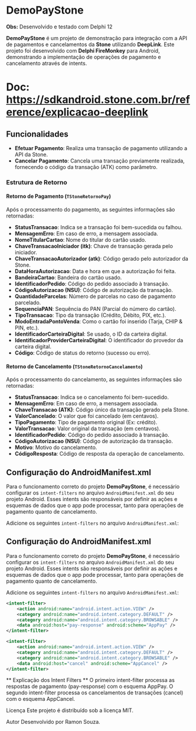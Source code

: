 # DemoPayStone

**Obs:** Desenvolvido e testado com Delphi 12

**DemoPayStone** é um projeto de demonstração para integração com a API de pagamentos e cancelamentos da **Stone** utilizando **DeepLink**. Este projeto foi desenvolvido com **Delphi FireMonkey** para Android, demonstrando a implementação de operações de pagamento e cancelamento através de intents.

# Doc: https://sdkandroid.stone.com.br/reference/explicacao-deeplink

## Funcionalidades

- **Efetuar Pagamento**: Realiza uma transação de pagamento utilizando a API da Stone.
- **Cancelar Pagamento**: Cancela uma transação previamente realizada, fornecendo o código da transação (ATK) como parâmetro.

### Estrutura de Retorno

#### Retorno de Pagamento (`TStoneRetornoPay`)
Após o processamento do pagamento, as seguintes informações são retornadas:

- **StatusTransacao**: Indica se a transação foi bem-sucedida ou falhou.
- **MensagemErro**: Em caso de erro, a mensagem associada.
- **NomeTitularCartao**: Nome do titular do cartão usado.
- **ChaveTransacaoIniciador (itk)**: Chave de transação gerada pelo iniciador.
- **ChaveTransacaoAutorizador (atk)**: Código gerado pelo autorizador da Stone.
- **DataHoraAutorizacao**: Data e hora em que a autorização foi feita.
- **BandeiraCartao**: Bandeira do cartão usado.
- **IdentificadorPedido**: Código do pedido associado à transação.
- **CódigoAutorizacao (NSU)**: Código de autorização da transação.
- **QuantidadeParcelas**: Número de parcelas no caso de pagamento parcelado.
- **SequenciaPAN**: Sequência do PAN (Parcial do número do cartão).
- **TipoTransacao**: Tipo da transação (Crédito, Débito, PIX, etc.).
- **ModoEntradaPontoVenda**: Como o cartão foi inserido (Tarja, CHIP & PIN, etc.).
- **IdentificadorCarteiraDigital**: Se usado, o ID da carteira digital.
- **IdentificadorProviderCarteiraDigital**: O identificador do provedor da carteira digital.
- **Código**: Código de status do retorno (sucesso ou erro).

#### Retorno de Cancelamento (`TStoneRetornoCancelamento`)
Após o processamento do cancelamento, as seguintes informações são retornadas:

- **StatusTransacao**: Indica se o cancelamento foi bem-sucedido.
- **MensagemErro**: Em caso de erro, a mensagem associada.
- **ChaveTransacao (ATK)**: Código único da transação gerado pela Stone.
- **ValorCancelado**: O valor que foi cancelado (em centavos).
- **TipoPagamento**: Tipo de pagamento original (Ex: crédito).
- **ValorTransacao**: Valor original da transação (em centavos).
- **IdentificadorPedido**: Código do pedido associado à transação.
- **CódigoAutorizacao (NSU)**: Código de autorização da transação.
- **Motivo**: Motivo do cancelamento.
- **CódigoResposta**: Código de resposta da operação de cancelamento.

## Configuração do AndroidManifest.xml

Para o funcionamento correto do projeto **DemoPayStone**, é necessário configurar os `intent-filters` no arquivo `AndroidManifest.xml` do seu projeto Android. Esses intents são responsáveis por definir as ações e esquemas de dados que o app pode processar, tanto para operações de pagamento quanto de cancelamento.

Adicione os seguintes `intent-filters` no arquivo `AndroidManifest.xml`:

## Configuração do AndroidManifest.xml

Para o funcionamento correto do projeto **DemoPayStone**, é necessário configurar os `intent-filters` no arquivo `AndroidManifest.xml` do seu projeto Android. Esses intents são responsáveis por definir as ações e esquemas de dados que o app pode processar, tanto para operações de pagamento quanto de cancelamento.

Adicione os seguintes `intent-filters` no arquivo `AndroidManifest.xml`:

```xml
<intent-filter>
    <action android:name="android.intent.action.VIEW" />
    <category android:name="android.intent.category.DEFAULT" />
    <category android:name="android.intent.category.BROWSABLE" />
    <data android:host="pay-response" android:scheme="AppPay" />
</intent-filter>

<intent-filter>
    <action android:name="android.intent.action.VIEW" />
    <category android:name="android.intent.category.DEFAULT" />
    <category android:name="android.intent.category.BROWSABLE" />
    <data android:host="cancel" android:scheme="AppCancel" />
</intent-filter>
```
** Explicação dos Intent Filters **
O primeiro intent-filter processa as respostas de pagamento (pay-response) com o esquema AppPay.
O segundo intent-filter processa os cancelamentos de transações (cancel) com o esquema AppCancel.

Licença
Este projeto é distribuído sob a licença MIT.

Autor
Desenvolvido por Ramon Souza.
